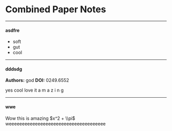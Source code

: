 # Combined Paper Notes

_____________________
#### asdfre

* soft
* gut
* cool

_____________________
#### dddsdg
**Authors:** god
**DOI:** 0249.6552

yes cool
love it
a
m
a
z
i
n
g

_____________________
#### wwe

Wow this is amazing
$x^2 + \\pi$
weeeeeeeeeeeeeeeeeeeeeeeeeeeeeeeeeeeee


